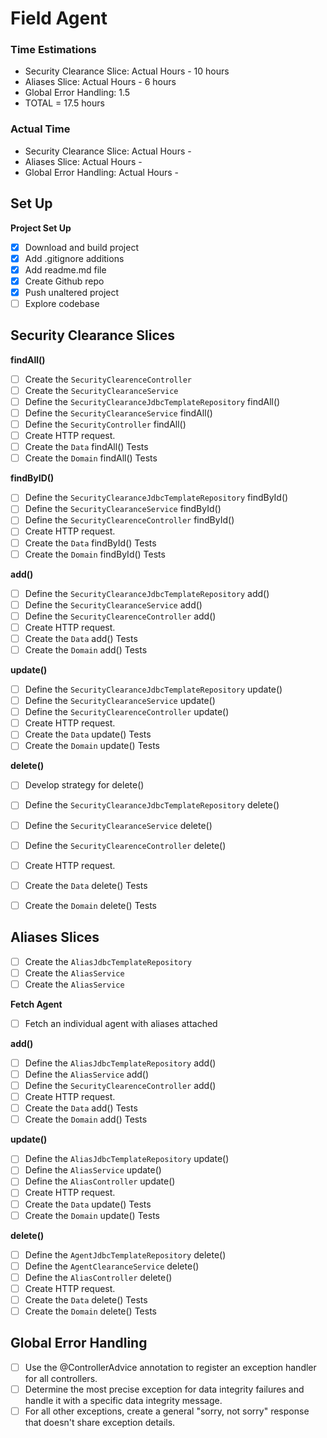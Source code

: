 
# Field Agent


### Time Estimations
* Security Clearance Slice: Actual Hours - 10 hours
* Aliases Slice: Actual Hours - 6 hours
* Global Error Handling: 1.5
* TOTAL = 17.5 hours

### Actual Time
* Security Clearance Slice: Actual Hours - 
* Aliases Slice: Actual Hours -
* Global Error Handling: Actual Hours -


## Set Up

**Project Set Up**

* [x] Download and build project
* [x] Add .gitignore additions
* [x] Add readme.md file
* [x] Create Github repo
* [x] Push unaltered project
* [ ] Explore codebase

## Security Clearance Slices
**findAll()**
* [ ] Create the `SecurityClearenceController`
* [ ] Create the `SecurityClearanceService`
* [ ] Define the `SecurityClearanceJdbcTemplateRepository` findAll()
* [ ] Define the `SecurityClearanceService` findAll()
* [ ] Define the `SecurityController` findAll()
* [ ] Create HTTP request.
* [ ] Create the `Data` findAll() Tests
* [ ] Create the `Domain` findAll() Tests

**findByID()**
* [ ] Define the `SecurityClearanceJdbcTemplateRepository` findById()
* [ ] Define the `SecurityClearanceService` findById()
* [ ] Define the `SecurityClearenceController` findById()
* [ ] Create HTTP request.
* [ ] Create the `Data` findById() Tests
* [ ] Create the `Domain` findById() Tests

**add()**
* [ ] Define the `SecurityClearanceJdbcTemplateRepository` add()
* [ ] Define the `SecurityClearanceService` add()
* [ ] Define the `SecurityClearenceController` add()
* [ ] Create HTTP request.
* [ ] Create the `Data` add() Tests
* [ ] Create the `Domain` add() Tests

**update()**
* [ ] Define the `SecurityClearanceJdbcTemplateRepository` update()
* [ ] Define the `SecurityClearanceService` update()
* [ ] Define the `SecurityClearenceController` update()
* [ ] Create HTTP request.
* [ ] Create the `Data` update() Tests
* [ ] Create the `Domain` update() Tests

**delete()**
* [ ] Develop strategy for delete()
* [ ] Define the `SecurityClearanceJdbcTemplateRepository` delete()
* [ ] Define the `SecurityClearanceService` delete()
* [ ] Define the `SecurityClearenceController` delete()
* [ ] Create HTTP request.
* [ ] Create the `Data` delete() Tests
* [ ] Create the `Domain` delete() Tests



## Aliases Slices
* [ ] Create the `AliasJdbcTemplateRepository`
* [ ] Create the `AliasService`
* [ ] Create the `AliasService`

**Fetch Agent**
* [ ] Fetch an individual agent with aliases attached

**add()**
* [ ] Define the `AliasJdbcTemplateRepository` add()
* [ ] Define the `AliasService` add()
* [ ] Define the `SecurityClearenceController` add()
* [ ] Create HTTP request.
* [ ] Create the `Data` add() Tests
* [ ] Create the `Domain` add() Tests

**update()**
* [ ] Define the `AliasJdbcTemplateRepository` update()
* [ ] Define the `AliasService` update()
* [ ] Define the `AliasController` update()
* [ ] Create HTTP request.
* [ ] Create the `Data` update() Tests
* [ ] Create the `Domain` update() Tests

**delete()**
* [ ] Define the `AgentJdbcTemplateRepository` delete()
* [ ] Define the `AgentClearanceService` delete()
* [ ] Define the `AliasController` delete()
* [ ] Create HTTP request.
* [ ] Create the `Data` delete() Tests
* [ ] Create the `Domain` delete() Tests

## Global Error Handling
* [ ] Use the @ControllerAdvice annotation to register an exception handler for all controllers.
* [ ] Determine the most precise exception for data integrity failures and handle it with a specific data integrity message.
* [ ] For all other exceptions, create a general "sorry, not sorry" response that doesn't share exception details.
